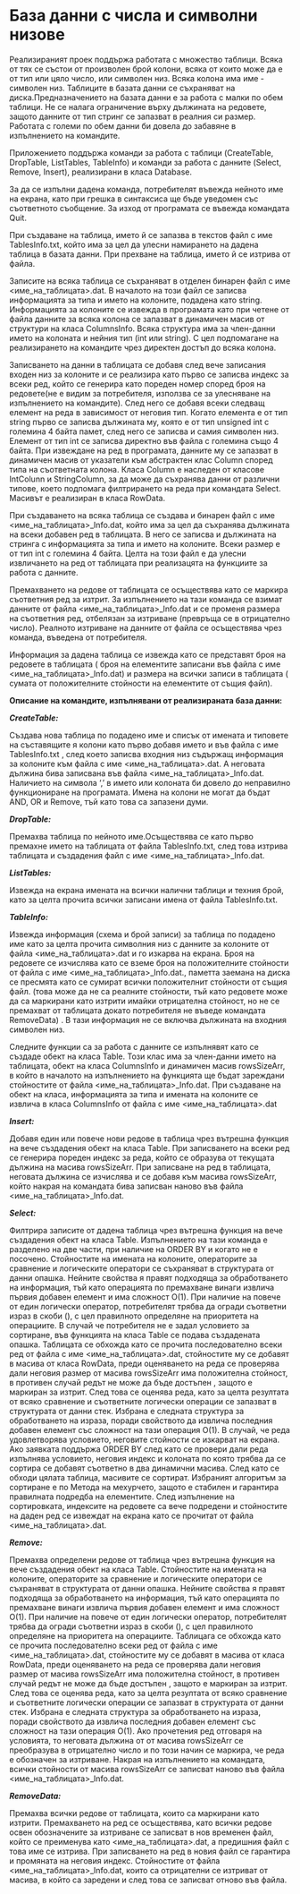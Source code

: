 # База данни с числа и символни низове

Реализираният проек поддържа работата с множество таблици. Всяка от тях се състои от произволен брой колони, всяка от които може да е от тип или цяло число, или символен низ. Всяка колона има име - символен низ. Таблиците в базата данни се съхраняват на диска.Предназначението на базата данни е за работа с малки по обем таблици. Не се налага ограничение върху дължината на редовете, защото данните от тип стринг се запазват в реалния си размер. Работата с големи по обем данни би довела до забавяне в изпълнението на командите.

Приложението поддържа команди за работа с таблици (CreateTable, DropTable, ListTables, TableInfo) и команди за работа с данните (Select, Remove, Insert), реализирани в класа Database.

За да се изпълни дадена команда, потребителят въвежда нейното име на екрана, като при грешка в синтаксиса ще бъде уведомен със съответното съобщение. За изход от програмата се въвежда командата Quit.

При създаване на таблица, името й се запазва в текстов файл с име TablesInfo.txt, който има за цел да улесни намирането на дадена таблица в базата данни. При прехване на таблица, името й се изтрива от файла.

Записите на всяка таблица се съхраняват в отделен бинарен файл с име <име_на_таблицата>.dat. В началото на този файл се записва информацията за типа и името на колоните, подадена като string. 
Информацията за колоните се извежда в програмата като при четене от файла данните за всяка колона се запазват в динамичен масив от структури на класа ColumnsInfo. Всяка структура има за член-данни името на колоната и нейния тип (int  или string). С цел подпомагане на реализирането на командите чрез директен достъп до всяка колона.

Записването на данни в таблицата се добавя след вече записания входен низ за колоните и се реализира като първо се записва индекс за всеки ред, който се генерира като пореден номер според броя на редовете(не е видим за потребителя, използва се за улесняване  на изпълнението на командите). След него се добавя всеки следващ елемент на реда в зависимост от неговия тип. Когато елемента е от тип string първо се записва дължината му, която е от тип unsigned int с големина 4 байта памет, след него се записва и самия символен низ. Елемент от тип int се записва директно във файла с големина също 4 байта.
При извеждане на ред в програмата, данните му се запазват в динамичен масив от указатели към абстрактен клас Column според типа на съответната колона. Класа Column е наследен от класове IntColunn и StringColumn, за да може да съхранява данни от различни типове, което подпомага филтрирането на реда при командата Select. Масивът е реализиран в класа RowData.

При създаването на всяка таблица се създава и бинарен файл с име <име_на_таблицата>_Info.dat, който има за цел да съхранява дължината на всеки добавен ред в таблицата. В него се записва и дължината на стринга с информацията за типа и името на колоните. Всеки размер е от тип int с големина 4 байта. Целта на този файл е да улесни извличането на ред от таблицата при реализацята на функциите за работа с данните.

Премахването на редове от таблицата се осъществява като се маркира съответния ред за изтрит. За изпълнението на тази команда се взимат данните от файла <име_на_таблицата>_Info.dat и се променя размера на съответния ред, отбелязан за изтриване (превръща се в отрицателно число). Реалното изтриване на данните от файла се осъществява чрез команда, въведена от потребителя.

Информация за дадена таблица се извежда като се представят броя на редовете в таблицата ( броя на елементите записани във файла с име <име_на_таблицата>_Info.dat) и размера на всички записи в таблицата ( сумата от положителните стойности на елементите от същия файл).

**Описание на командите, изпълнявани от реализираната база данни:**

***CreateTable:***

Cъздава нова таблица по подадено име и списък от имената и типовете на съставящите я колони като първо добавя името и във файла с име TablesInfo.txt , след което записва входния низ съдържащ информация за колоните към файла с име <име_на_таблицата>.dat. A неговата дължина бива записвана във файла <име_на_таблицата>_Info.dat.
 	Наличието на символа ‘,’ в името или колоната би довело до неправилно функциониране на програмата. Имена на колони нe могат да бъдат AND, OR и Remove, тъй като това са запазени думи.

***DropTable:***

Премахва таблица по нейното име.Осъществява се като първо премахне името на таблицата от файла TablesInfo.txt, след това изтрива  таблицата и създадения файл с име <име_на_таблицата>_Info.dat.

***ListTables:***

Извежда на екрана имената на всички налични таблици и техния брой, като за целта прочита всички записани имена от файла TablesInfo.txt.

***TableInfo:***

Извежда информация (схема и брой записи) за таблица по подадено име като за целта прочита символния низ с данните за колоните  от файла <име_на_таблицата>.dat и го изкарва на екрана.
 Броя на редовете се изчислява като се вземе броя на положителните стойности от файла с име <име_на_таблицата>_Info.dat., паметта заемана на диска се пресмята като се сумират всички положителнит стойности от същия файл. (това може да не са реалните стойности, тъй като редовете може да са маркирани като изтрити имайки отрицателна стойност, но не се премахват от таблицата докатo потребителя не въведе командата RemoveData) .
 В тази информация не се включва дължината на входния символен низ.

Следните функции са за работа с данните се изпълнявят като се създаде обект на класа Table. Този клас има за член-данни името на таблицата, обект на класа ColumnsInfo и динамичен масив rowsSizeArr, в който в началото на изпълнението на функцията ще бъдат зареждани стойностите от файла <име_на_таблицата>_Info.dat.
При създаване на обект на класа, информацията за типа и имената на колоните се извлича в класа ColumnsInfo от файла с име <име_на_таблицата>.dat

***Insert:***

  Добавя един или повече нови редове в таблица чрез вътрешна функция на вече създадения обект на класа Table. 
При записването на всеки ред се генерира пореден индекс за реда, който се образува от текущата дължина на масива rowsSizeArr. При записване на ред в таблицата, неговата дължина се изчислява и се добавя към масива rowsSizeArr, който накрая на командата бива записван наново във файла <име_на_таблицата>_Info.dat.

***Select:***

Филтрира записите от дадена таблица чрез вътрешна функция на вече създадения обект на  класа Table.
Изпълнението на тази команда е разделено на две части, при наличие на ORDER BY и когато не е посочено.
Стойностите на имената на колоните, операторите за сравнение и логическите оператори се съхраняват в структурата от данни опашка. Нейните свойства я правят подходяща за обработването на информация, тъй като операцията по премахване винаги извлича първия добавен елемент и има сложност О(1).
При наличие на повече от един логически оператор, потребителят трябва да огради съответни израз в скоби (), с цел правилното определяне на приоритета на операциите.
В случай че потребителя не е задал условието за сортиране, във функцията на класа Table се подава създадената опашка. Таблицата се обхожда като се прочита последователно всеки ред от файла с име <име_на_таблицата>.dat, стойностите му се добавят в масива oт класа RowData, преди оценяването на реда се проверява дали неговия размер от масива rowsSizeArr има положителна стойност, в противен случай редът не може да бъде достъпен , защото е маркиран за изтрит. След това се оценява реда, като за целта резултата от всяко сравнение и съответните логически операции се запазват в структурата от данни стек. Избрана е следната структура за обработването на израза, поради свойството да извлича последния добавен елемент със сложност на тази операция О(1). В случай, че реда удовлетворява условието, неговите стойности се изкарват на екрана. 
Ако заявката поддържа ORDER BY след като се провери дали реда изпълнява условието, неговия индекс и колоната  по която трябва да се сортира се добавят съответно в два динамични масива. След като се обходи цялата таблица, масивите се сортират. Избраният алгоритъм за сортиране е по Метода на мехурчето, защото е стабилен и гарантира правилната подредба на елементите. След изпълнение на сортировката, индексите на  редовете са вече подредени и стойностите на даден ред се извеждат на екрана като се прочитат от файла <име_на_таблицата>.dat. 

***Remove:***

Премахва определени редове от таблица чрез вътрешна функция на вече създадения обект на  класа Table.
Стойностите на имената на колоните, операторите за сравнение и логическите оператори се съхраняват в структурата от данни опашка. Нейните свойства я правят подходяща за обработването на информация, тъй като операцията по премахване винаги извлича първия добавен елемент и има сложност О(1).
При наличие на повече от един логически оператор, потребителят трябва да огради съответни израз в скоби (), с цел правилното определяне на приоритета на операциите.
Таблицага се обхожда като се прочита последователно всеки ред от файла с име <име_на_таблицата>.dat, стойностите му се добавят в масива oт класа RowData, преди оценяването на реда се проверява дали неговия размер от масива rowsSizeArr има положителна стойност, в противен случай редът не може да бъде достъпен , защото е маркиран за изтрит. След това се оценява реда, като за целта резултата от всяко сравнение и съответните логически операции се запазват в структурата от данни стек. Избрана е следната структура за обработването на израза, поради свойството да извлича последния добавен елемент със сложност на тази операция О(1).
Aко прочетения ред отговаря на условията, то неговата дължина от от масива rowsSizeArr се преобразува в отрицателно число и по този начин се маркира, че реда е обозначен за изтриване. Накрая на изпълнението на командата, всички стойности от масива rowsSizeArr се записват наново във файла  <име_на_таблицата>_Info.dat. 

***RemoveData:***

Премахва всички редове от таблицата, които са маркирани като изтрити. Премахването на ред се осъществява, като всички редове освен обозначените за изтриване се записват в нов временен файл, който се преименува като <име_на_таблицата>.dat, a предишния файл с това име се изтрива. При записването на ред в новия файл се гарантира и промяната на неговия индекс. Стойностите от файла <име_на_таблицата>_Info.dat, които са отрицателни се изтриват от масива, в който са заредени и след това се записват отново във файла.










